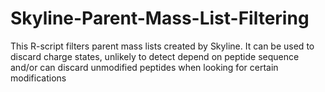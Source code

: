 # Skyline-Parent-Mass-List-Filtering
This R-script filters parent mass lists created by Skyline. It can be used to discard charge states, unlikely to detect depend on peptide sequence and/or can discard unmodified peptides when looking for certain modifications
